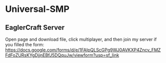 # Universal-SMP
## EaglerCraft Server

Open page and download file, click multiplayer, and then join my server if you filled the form: https://docs.google.com/forms/d/e/1FAIpQLScGPg9WJ0AVKXP4Zncv_FMZFdFoZURsKYgDjjnEBfJ5DQquJw/viewform?usp=sf_link
